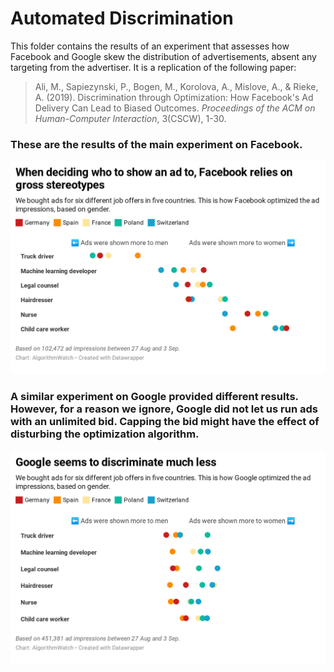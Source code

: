 # Automated Discrimination

This folder contains the results of an experiment that assesses how Facebook and Google skew the distribution of advertisements, absent any targeting from the advertiser. It is a replication of the following paper:

> Ali, M., Sapiezynski, P., Bogen, M., Korolova, A., Mislove, A., & Rieke, A. (2019). Discrimination through Optimization: How Facebook's Ad Delivery Can Lead to Biased Outcomes. _Proceedings of the ACM on Human-Computer Interaction_, 3(CSCW), 1-30.

### These are the results of the main experiment on Facebook.

![](https://github.com/algorithmwatch/automated-discrimination/blob/main/output/img/zmyqK-when-deciding-who-to-show-an-ad-to-facebook-relies-on-gross-stereotypes.png?raw=true)

### A similar experiment on Google provided different results. However, for a reason we ignore, Google did not let us run ads with an unlimited bid. Capping the bid might have the effect of disturbing the optimization algorithm.

![](https://github.com/algorithmwatch/automated-discrimination/blob/main/output/img/92d1m-google-seems-to-discriminate-much-less.png?raw=true)

